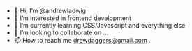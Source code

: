- 👋 Hi, I’m @andrewladwig
- 👀 I’m interested in frontend development
- 🌱 I’m currently learning CSS/Javascript and everything else
- 💞️ I’m looking to collaborate on ...
- 📫 How to reach me drewdaggers@gmail.com .

<!---
andrewladwig/andrewladwig is a ✨ special ✨ repository because its `README.md` (this file) appears on your GitHub profile.
You can click the Preview link to take a look at your changes.
--->
